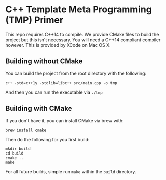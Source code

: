 # C++ Template Meta Programming (TMP) Primer

This repo requires C++14 to compile. We provide CMake files to build the project but this isn't necessary. You will need a C++14 compliant compiler however. This is provided by XCode on Mac OS X.

## Building without CMake

You can build the project from the root directory with the following:

```
c++ -std=c++1y -stdlib=libc++ src/main.cpp -o tmp
```

And then you can run the executable via `./tmp`

## Building with CMake

If you don't have it, you can install CMake via brew with:

```
brew install cmake
```

Then do the following for you first build:

```
mkdir build
cd build
cmake ..
make
```

For all future builds, simple run `make` within the `build` directory.

